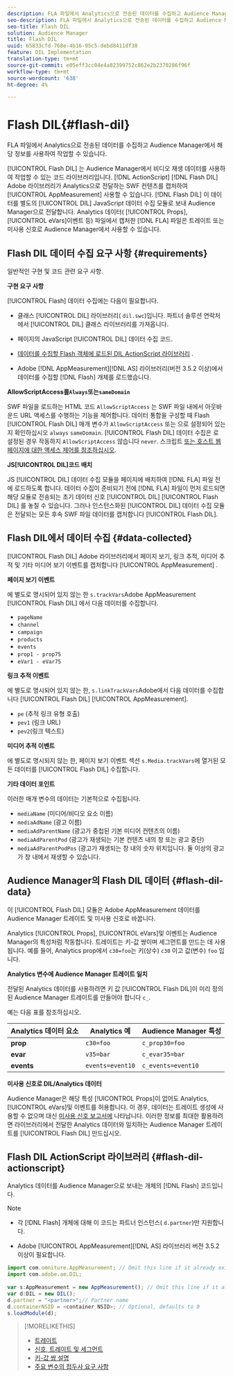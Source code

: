 ```yaml
---
description: FLA 파일에서 Analytics으로 전송된 데이터를 수집하고 Audience Manager에서 해당 정보를 사용하여 작업할 수 있습니다.
seo-description: FLA 파일에서 Analytics으로 전송된 데이터를 수집하고 Audience Manager에서 해당 정보를 사용하여 작업할 수 있습니다.
seo-title: Flash DIL
solution: Audience Manager
title: Flash DIL
uuid: 65833cfd-768e-4b16-95c5-debd8411df38
feature: DIL Implementation
translation-type: tm+mt
source-git-commit: e05eff3cc04e4a82399752c862e2b2370286f96f
workflow-type: tm+mt
source-wordcount: '638'
ht-degree: 4%

---
```



# Flash DIL{#flash-dil}

FLA 파일에서 Analytics으로 전송된 데이터를 수집하고 Audience Manager에서 해당 정보를 사용하여 작업할 수 있습니다.

<!-- 

c_flash_dil_toc.xml

 -->

[!UICONTROL Flash DIL] 는 Audience Manager에서 비디오 재생 데이터를 사용하여 작업할 수 있는 코드 라이브러리입니다. [!DNL ActionScript] [!DNL Flash DIL] Adobe 라이브러리가 Analytics으로 전달하는 SWF 컨텐츠를 캡처하여 [!UICONTROL AppMeasurement] 사용할 수 있습니다. [!DNL Flash DIL] 이 데이터를 별도의 [!UICONTROL DIL] JavaScript 데이터 수집 모듈로 보내 Audience Manager으로 전달합니다. Analytics 데이터( [!UICONTROL Props], [!UICONTROL eVars]이벤트 등) 파일에서 캡처한 [!DNL FLA] 파일은 트레이트 또는 미사용 신호로 Audience Manager에서 사용할 수 있습니다.

## Flash DIL 데이터 수집 요구 사항 {#requirements}

일반적인 구현 및 코드 관련 요구 사항.

<!-- 

c_flash_dil_intro.xml

 -->

**구현 요구 사항**

[!UICONTROL Flash] 데이터 수집에는 다음이 필요합니다.

* 클래스 [!UICONTROL DIL] 라이브러리( `dil.swc`)입니다. 파트너 솔루션 연락처에서 [!UICONTROL DIL] 클래스 라이브러리를 가져옵니다.

* 페이지의 JavaScript [!UICONTROL DIL] 데이터 수집 코드.
* [데이터를 수집할 Flash 객체에 로드된 DIL ActionScript 라이브러리](../dil/dil-flash.md#flash-dil-actionscript) .
* Adobe [!DNL AppMeasurement][!DNL AS] 라이브러리(버전 3.5.2 이상)에서 데이터를 수집할 [!DNL Flash] 개체를 로드했습니다.

**AllowScriptAccess를`Always`또는`sameDomain`**

SWF 파일을 로드하는 HTML 코드 `AllowScriptAccess` 는 SWF 파일 내에서 아웃바운드 URL 액세스를 수행하는 기능을 제어합니다. 데이터 통합을 구성할 때 Flash [!UICONTROL Flash DIL] 매개 변수가 `AllowScriptAccess` 또는 으로 설정되어 있는지 확인하십시오 `always` `sameDomain`. [!UICONTROL Flash DIL] 데이터 수집은 로 설정된 경우 작동하지 `AllowScriptAccess` 않습니다 `never`. 스크립트 [또는 호스트 웹 페이지에 대한 액세스 제어를 참조하십시오](https://helpx.adobe.com/flash/kb/control-access-scripts-host-web.html).

**JS[!UICONTROL DIL]코드 배치**

JS [!UICONTROL DIL] 데이터 수집 모듈을 페이지에 배치하여 [!DNL FLA] 파일 전에 로드하도록 합니다. 데이터 수집이 준비되기 전에 [!DNL FLA] 파일이 먼저 로드되면 해당 모듈로 전송되는 초기 데이터 신호 [!UICONTROL DIL] [!UICONTROL Flash DIL] 를 놓칠 수 있습니다. 그러나 인스턴스화된 [!UICONTROL DIL] 데이터 수집 모듈은 전달되는 모든 후속 SWF 파일 데이터를 캡처합니다 [!UICONTROL Flash DIL].

## Flash DIL에서 데이터 수집 {#data-collected}

[!UICONTROL Flash DIL] Adobe 라이브러리에서 페이지 보기, 링크 추적, 미디어 추적 및 기타 미디어 보기 이벤트를 캡처합니다 [!UICONTROL AppMeasurement] .

<!-- 

r_flash_dil_data_collected.xml

 -->

**페이지 보기 이벤트**

에 별도로 명시되어 있지 않는 한 `s.trackVars`Adobe AppMeasurement [!UICONTROL Flash DIL] 에서 다음 데이터를 수집합니다.

* `pageName`
* `channel`
* `campaign`
* `products`
* `events`
* `prop1 - prop75`
* `eVar1 - eVar75`

**링크 추적 이벤트**

에 별도로 명시되어 있지 않는 한, `s.linkTrackVars`Adobe에서 다음 데이터를 수집합니다 [!UICONTROL Flash DIL] [!UICONTROL AppMeasurement].

* `pe` (추적 링크 유형 호출)
* `pev1` (링크 URL)
* `pev2`(링크 텍스트)

**미디어 추적 이벤트**

에 별도로 명시되지 않는 한, 페이지 보기 이벤트 섹션 `s.Media.trackVars`에 열거된 모든 데이터를 [!UICONTROL Flash DIL] 수집합니다.

**기타 데이터 포인트**

이러한 매개 변수의 데이터는 기본적으로 수집됩니다.

* `mediaName` (미디어/비디오 요소 이름)
* `mediaAdName` (광고 이름)
* `mediaAdParentName` (광고가 중첩된 기본 미디어 컨텐츠의 이름)
* `mediaAdParentPod` (광고가 재생되는 기본 컨텐츠 내의 창 또는 광고 중단)
* `mediaAdParentPodPos` (광고가 재생되는 창 내의 숫자 위치입니다. 둘 이상의 광고가 창 내에서 재생할 수 있습니다.

## Audience Manager의 Flash DIL 데이터 {#flash-dil-data}

이 [!UICONTROL Flash DIL] 모듈은 Adobe AppMeasurement 데이터를 Audience Manager 트레이트 및 미사용 신호로 바꿉니다.

<!-- 

c_flash_dil_in_aam.xml

 -->

Analytics [!UICONTROL Props], [!UICONTROL eVars]및 이벤트는 Audience Manager의 특성처럼 작동합니다. 트레이트는 키-값 쌍이며 세그먼트를 만드는 데 사용됩니다. 예를 들어, Analytics prop에서 `c30=foo`는 키(상수) `c30` 이고 값(변수) `foo` 입니다.

**Analytics 변수에 Audience Manager 트레이트 일치**

전달된 Analytics 데이터를 사용하려면 키 값 [!UICONTROL Flash DIL]이 미리 정의된 Audience Manager 트레이트를 만들어야 합니다 `c_`.

예는 다음 표를 참조하십시오.

| Analytics 데이터 요소 | Analytics 예 | Audience Manager 특성 |
|---|---|---|
| **prop** | `c30=foo` | `c_prop30=foo` |
| **evar** | `v35=bar` | `c_evar35=bar` |
| **events** | `events=event10` | `c_events=event10` |

**미사용 신호로 DIL/Analytics 데이터**

Audience Manager은 해당 특성 [!UICONTROL Props]이 없어도 Analytics, [!UICONTROL eVars]및 이벤트를 허용합니다. 이 경우, 데이터는 트레이트 생성에 사용할 수 없으며 대신 [미사용 신호 보고서에](../reporting/dynamic-reports/unused-signals.md) 나타납니다. 이러한 정보를 최대한 활용하려면 라이브러리에서 전달한 Analytics 데이터와 일치하는 Audience Manager 트레이트를 [!UICONTROL Flash DIL] 만드십시오.

## Flash DIL ActionScript 라이브러리 {#flash-dil-actionscript}

Analytics 데이터를 Audience Manager으로 보내는 개체의 [!DNL Flash] 코드입니다.

<!-- 

r_flash_dil_actionscript.xml

 -->

>[!NOTE]
>
>* 각 [!DNL Flash] 개체에 대해 이 코드는 파트너 인스턴스( `d.partner`)만 지원합니다.
   >
   >
* Adobe [!UICONTROL AppMeasurement][!DNL AS] 라이브러리 버전 3.5.2 이상이 필요합니다.


```js
import com.omniture.AppMeasurement; // Omit this line if it already exists in the code 
import com.adobe.am.DIL; 
  
var s:AppMeasurement = new AppMeasurement(); // Omit this line if it already exists in the code 
var d:DIL = new DIL(); 
d.partner = "<partner>";// Partner name 
d.containerNSID = <container NSID>; // Optional, defaults to 0 
s.loadModule(d);
```

>[!MORELIKETHIS]
>
>* [트레이트](../features/traits/trait-details-page.md)
>* [신호, 트레이트 및 세그먼트](../reference/signal-trait-segment.md)
>* [키-값 쌍 설명](../reference/key-value-pairs-explained.md)
>* [주요 변수의 접두사 요구 사항](../features/traits/trait-variable-prefixes.md)

